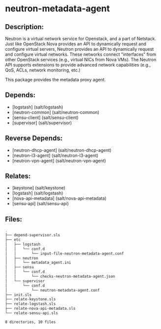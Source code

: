 # neutron-metadata-agent

## Description:

Neutron is a virtual network service for Openstack, and a part of Netstack. Just like OpenStack Nova provides an API to dynamically request and configure virtual servers, Neutron provides an API to dynamically request and configure virtual networks. These networks connect "interfaces" from other OpenStack services (e.g., virtual NICs from Nova VMs). The Neutron API supports extensions to provide advanced network capabilities (e.g., QoS, ACLs, network monitoring, etc.)

This package provides the metadata proxy agent.

## Depends:

  -  [logstash] (salt/logstash)
  -  [neutron-common] (salt/neutron-common)
  -  [sensu-client] (salt/sensu-client)
  -  [supervisor] (salt/supervisor)

## Reverse Depends:

  -  [neutron-dhcp-agent] (salt/neutron-dhcp-agent)
  -  [neutron-l3-agent] (salt/neutron-l3-agent)
  -  [neutron-vpn-agent] (salt/neutron-vpn-agent)

## Relates:

  -  [keystone] (salt/keystone)
  -  [logstash] (salt/logstash)
  -  [nova-api-metadata] (salt/nova-api-metadata)
  -  [sensu-api] (salt/sensu-api)

## Files:

```bash
.
├── depend-supervisor.sls
├── etc
│   ├── logstash
│   │   └── conf.d
│   │       └── input-file-neutron-metadata-agent.conf
│   ├── neutron
│   │   └── metadata_agent.ini
│   ├── sensu
│   │   └── conf.d
│   │       └── checks-neutron-metadata-agent.json
│   └── supervisor
│       └── conf.d
│           └── neutron-metadata-agent.conf
├── init.sls
├── relate-keystone.sls
├── relate-logstash.sls
├── relate-nova-api-metadata.sls
└── relate-sensu-api.sls

8 directories, 10 files
```
